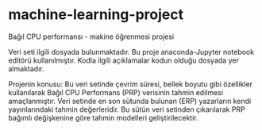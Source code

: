 # machine-learning-project
Bağıl CPU performansı - makine öğrenmesi projesi 

Veri seti ilgili dosyada bulunmaktadır. Bu proje anaconda-Jupyter notebook editörü kullanılmıştır.
Kodla ilgili açıklamalar kodun olduğu dosyada yer almaktadır.

Projenin konusu: Bu veri setinde çevrim süresi, bellek boyutu gibi özellikler kullanılarak Bağıl CPU Performans 
(PRP) verisinin tahmin edilmesi amaçlanmıştır. Veri setinde en son sütunda bulunan (ERP) yazarların kendi 
yayınlarındaki tahmin değerleridir. Bu sütün veri setinden çıkarılarak PRP bağımlı değişkenine göre tahmin modelleri 
geliştirilecektir. 
